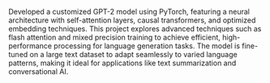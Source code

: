 Developed a customized GPT-2 model using PyTorch, featuring a neural 
architecture with self-attention layers, causal transformers, and optimized 
embedding techniques. This project explores advanced techniques such as flash 
attention and mixed precision training to achieve efficient, high-performance 
processing for language generation tasks. The model is fine-tuned on a large text 
dataset to adapt seamlessly to varied language patterns, making it ideal for 
applications like text summarization and conversational AI.
